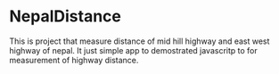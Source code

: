 NepalDistance
=============

This is project that measure distance of mid hill highway and east west highway of nepal. It just simple app to demostrated javascritp to for measurement of highway distance. 
